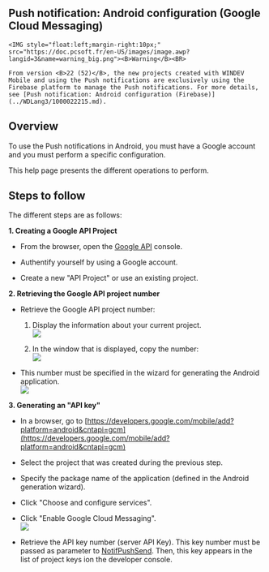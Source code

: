
## Push notification: Android configuration (Google Cloud Messaging)
			

<DIV class="specObsolete">
	<IMG style="float:left;margin-right:10px;" src="https://doc.pcsoft.fr/en-US/images/image.awp?langid=3&name=warning_big.png"><B>Warning</B><BR>
	From version <B>22 (52)</B>, the new projects created with WINDEV Mobile and using the Push notifications are exclusively using the Firebase platform to manage the Push notifications. For more details, see [Push notification: Android configuration (Firebase)](../WDLang3/1000022215.md). 
</DIV><a name="NOTE1"></a>
<a name="NOTE1_1"></a>


## Overview
<a name="overview_ELTTEXTE000107"></a>
To use the Push notifications in Android, you must have a Google account and you must perform a specific configuration. 

This help page presents the different operations to perform. 

<a name="NOTE2"></a>
<a name="NOTE2_1"></a>


## Steps to follow
<a name="steps_follow_ELTTEXTE000131"></a>
The different steps are as follows: 

**1. Creating a Google API Project**

- From the browser, open the [Google API](https://code.google.com/apis/console) console. 

- Authentify yourself by using a Google account. 

- Create a new "API Project" or use an existing project. 




**2. Retrieving the Google API project number**

- Retrieve the Google API project number: 

	1. Display the information about your current project. <br>![](https://doc.pcsoft.fr/en-US/images/image.awp?langid=3&name=Push_Google_2.gif)


	2. In the window that is displayed, copy the number: <br>![](https://doc.pcsoft.fr/en-US/images/image.awp?langid=3&name=Push_Google_2B.gif)

- This number must be specified in the wizard for generating the Android application. <br>![](https://doc.pcsoft.fr/en-US/images/image.awp?langid=3&name=Push_Google_3.gif)





**3. Generating an "API key"**

- In a browser, go to [https://developers.google.com/mobile/add?platform=android&cntapi=gcm](https://developers.google.com/mobile/add?platform=android&cntapi=gcm)

- Select the project that was created during the previous step. 

- Specify the package name of the application (defined in the Android generation wizard).

- Click "Choose and configure services".

- Click "Enable Google Cloud Messaging".<br>![](https://doc.pcsoft.fr/en-US/images/image.awp?langid=3&name=push_Google_8.gif)


- Retrieve the API key number (server API Key). This key number must be passed as parameter to [NotifPushSend](../WDLang3/1000020819.md). Then, this key appears in the list of project keys ion the developer console.





